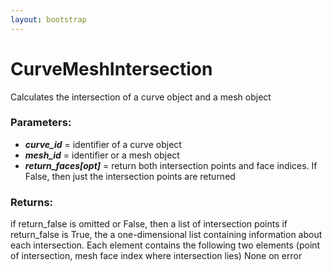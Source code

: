 ```yaml
---
layout: bootstrap
---
```


# CurveMeshIntersection

Calculates the intersection of a curve object and a mesh object
        

### Parameters:

- ***curve_id*** = identifier of a curve object
- ***mesh_id*** = identifier or a mesh object
- ***return_faces[opt]*** = return both intersection points and face indices.
  If False, then just the intersection points are returned
        

### Returns:


if return_false is omitted or False, then a list of intersection points
if return_false is True, the a one-dimensional list containing information
  about each intersection. Each element contains the following two elements
  (point of intersection, mesh face index where intersection lies)
None on error
        
